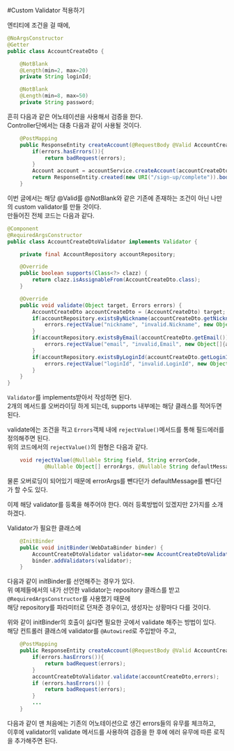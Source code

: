 #Custom Validator 적용하기

엔티티에 조건을 걸 때에,  
```java
@NoArgsConstructor
@Getter
public class AccountCreateDto {

    @NotBlank
    @Length(min=2, max=20)
    private String loginId;

    @NotBlank
    @Length(min=8, max=50)
    private String password;
```
흔히 다음과 같은 어노테이션을 사용해서 검증을 한다.  
Controller단에서는 대충 다음과 같이 사용될 것이다.  
```java
    @PostMapping
    public ResponseEntity createAccount(@RequestBody @Valid AccountCreateDto accountCreateDto, Errors errors) throws URISyntaxException {
        if(errors.hasErrors()){
            return badRequest(errors);
        }
        Account account = accountService.createAccount(accountCreateDto);
        return ResponseEntity.created(new URI("/sign-up/complete")).body(account);
    }
```

이번 글에서는 해당 @Valid를 @NotBlank와 같은 기존에 존재하는 조건이 아닌 나만의 custom validator를 만들 것이다.  
만들어진 전체 코드는 다음과 같다.  
```java
@Component
@RequiredArgsConstructor
public class AccountCreateDtoValidator implements Validator {

    private final AccountRepository accountRepository;

    @Override
    public boolean supports(Class<?> clazz) {
        return clazz.isAssignableFrom(AccountCreateDto.class);
    }

    @Override
    public void validate(Object target, Errors errors) {
        AccountCreateDto accountCreateDto = (AccountCreateDto) target;
        if(accountRepository.existsByNickname(accountCreateDto.getNickname())){
            errors.rejectValue("nickname", "invalid.Nickname", new Object[]{accountCreateDto.getNickname()}, "이미 사용중인 닉네임입니다.");
        }
        if(accountRepository.existsByEmail(accountCreateDto.getEmail())){
            errors.rejectValue("email", "invalid,Email", new Object[]{accountCreateDto.getEmail()}, "이미 사용중인 이메일입니다.");
        }
        if(accountRepository.existsByLoginId(accountCreateDto.getLoginId())){
            errors.rejectValue("loginId", "invalid.LoginId", new Object[]{accountCreateDto.getLoginId()}, "이미 사용중인 아이디입니다.");
        }
    }
}
```
``Validator``를 implements받아서 작성하면 된다.  
2개의 메서드를 오버라이딩 하게 되는데, supports 내부에는 해당 클래스를 적어두면된다.  

validate에는 조건을 적고 ``Errors``객체 내에 ``rejectValue()``메서드를 통해 필드에러를 정의해주면 된다.  
위의 코드에서의 ``rejectValue()``의 원형은 다음과 같다.  
```java
	void rejectValue(@Nullable String field, String errorCode,
			@Nullable Object[] errorArgs, @Nullable String defaultMessage);
```
물론 오버로딩이 되어있기 때문에 errorArgs를 뺀다던가 defaultMessage를 뺀다던가 할 수도 있다.  

이제 해당 validator를 등록을 해주어야 한다. 여러 등록방법이 있겠지만 2가지를 소개하겠다.  

Validator가 필요한 클래스에  
```java
    @InitBinder
    public void initBinder(WebDataBinder binder) {
        AccountCreateDtoValidator validator=new AccountCreateDtoValidator(accountRepository);
        binder.addValidators(validator);
    }
```
다음과 같이 initBinder를 선언해주는 경우가 있다.  
위 예제들에서의 내가 선언한 validator는 repository 클래스를 받고 ``@RequiredArgsConstructor``를 사용했기 때문에  
해당 repository를 파라미터로 던져준 경우이고, 생성자는 상황마다 다를 것이다.  

위와 같이 initBinder의 호출이 싫다면 필요한 곳에서 validate 해주는 방법이 있다.  
해당 컨트롤러 클래스에 validator를 ``@Autowired``로 주입받아 주고, 
```java
    @PostMapping
    public ResponseEntity createAccount(@RequestBody @Valid AccountCreateDto accountCreateDto, Errors errors) throws URISyntaxException {
        if(errors.hasErrors()){
            return badRequest(errors);
        }
        accountCreateDtoValidator.validate(accountCreateDto,errors);
        if (errors.hasErrors()) {
            return badRequest(errors);
        }
        ...
    }
``` 
다음과 같이 맨 처음에는 기존의 어노테이션으로 생긴 errors들의 유무를 체크하고,  
이후에 validator의 validate 메서드를 사용하여 검증을 한 후에 에러 유무에 따른 로직을 추가해주면 된다.  

